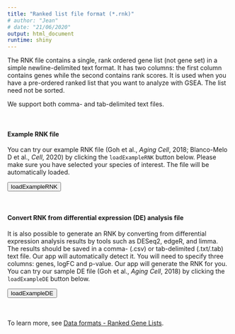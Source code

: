 ```yaml
---
title: "Ranked list file format (*.rnk)"
# author: "Jean"
# date: "21/06/2020"
output: html_document
runtime: shiny
---
```



The RNK file contains a single, rank ordered gene list (not gene set) in a simple newline-delimited text format. It has two columns: the first column contains genes while the second contains rank scores. It is used when you have a pre-ordered ranked list that you want to analyze with GSEA. The list need not be sorted.


We support both comma- and tab-delimited text files.

<br/>

#### **Example RNK file**

You can try our example RNK file (Goh et al., *Aging Cell*, 2018; Blanco-Melo D et al., *Cell*, 2020) by clicking the `loadExampleRNK` button below. Please make sure you have selected your species of interest. The file will be automatically loaded.


<div id="example1" class="shiny-html-output"></div>

<button id="loadExampleRNK" type="button" class="btn action-button btn-warning">loadExampleRNK</button>

<br/>

#### **Convert RNK from differential expression (DE) analysis file**

It is also possible to generate an RNK by converting from differential expression analysis results by tools such as DESeq2, edgeR, and limma. The results should be saved in a comma- (.csv) or tab-delimited (.txt/.tab) text file. Our app will automatically detect it. You will need to specify three columns: genes, logFC and p-value. Our app will generate the RNK for you. You can try our sample DE file (Goh et al., *Aging Cell*, 2018) by clicking the `loadExampleDE` button below.

<div id="example2" class="shiny-html-output"></div>


<button id="loadExampleDE" type="button" class="btn action-button btn-warning">loadExampleDE</button>

<br/><br/>
To learn more, see [Data formats - Ranked Gene Lists](https://software.broadinstitute.org/cancer/software/gsea/wiki/index.php/Data_formats#RNK:_Ranked_list_file_format_.28.2A.rnk.29).
